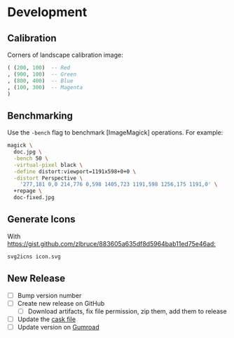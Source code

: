 # Development

## Calibration

Corners of landscape calibration image:

```hs
( (200, 100)  -- Red
, (900, 100)  -- Green
, (800, 400)  -- Blue
, (100, 300)  -- Magenta
)
```

## Benchmarking

Use the `-bench` flag to benchmark [ImageMagick] operations.
For example:

```sh
magick \
  doc.jpg \
  -bench 50 \
  -virtual-pixel black \
  -define distort:viewport=1191x598+0+0 \
  -distort Perspective \
    '277,181 0,0 214,776 0,598 1405,723 1191,598 1256,175 1191,0' \
  +repage \
  doc-fixed.jpg
```


## Generate Icons

With <https://gist.github.com/zlbruce/883605a635df8d5964bab11ed75e46ad:>

```sh
svg2icns icon.svg
```


## New Release

- [ ] Bump version number
- [ ] Create new release on GitHub
  - [ ] Download artifacts, fix file permission, zip them, add them to release
- [ ] Update the [cask file]
- [ ] Update version on [Gumroad]

[cask file]: https://github.com/ad-si/homebrew-tap/blob/master/Casks/perspec.rb
[Gumroad]: https://gumroad.com/feram
